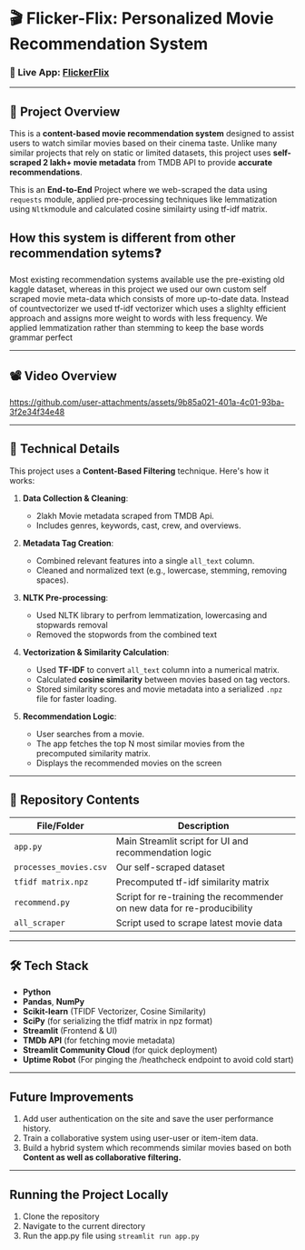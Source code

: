 # 🎬 Flicker-Flix: Personalized Movie Recommendation System
### 🔗 Live App: [FlickerFlix](https://flickerflix.streamlit.app/)

---
## 📌 Project Overview

This is a **content-based movie recommendation system** designed to assist users to watch similar movies based on their cinema taste. Unlike many similar projects that rely on static or limited datasets, this project uses **self-scraped 2 lakh+ movie metadata** from TMDB API to provide **accurate recommendations**.

This is an **End-to-End** Project where we web-scraped the data using `requests` module, applied pre-processing techniques like lemmatization using `Nltk`module and calculated cosine similairty using tf-idf matrix.

## How this system is different from other recommendation sytems❓
Most existing recommendation systems available use the pre-existing old kaggle dataset, whereas in this project we used our own custom self scraped movie meta-data which consists of more up-to-date data. Instead of countvectorizer we used tf-idf vectorizer which uses a slighlty efficient approach and assigns more weight to words with less frequency. We applied lemmatization rather than stemming to keep the base words grammar perfect


---
## 📽️ Video Overview

https://github.com/user-attachments/assets/9b85a021-401a-4c01-93ba-3f2e34f34e48

---

## 🧠 Technical Details

This project uses a **Content-Based Filtering** technique. Here's how it works:

1. **Data Collection & Cleaning**:  
   - 2lakh Movie metadata scraped from TMDB Api.
   - Includes genres, keywords, cast, crew, and overviews.

2. **Metadata Tag Creation**:  
   - Combined relevant features into a single `all_text` column.
   - Cleaned and normalized text (e.g., lowercase, stemming, removing spaces).

3. **NLTK Pre-processing**:
   - Used NLTK library to perfrom lemmatization, lowercasing and stopwards removal
   - Removed the stopwords from the combined text

4. **Vectorization & Similarity Calculation**:  
   - Used **TF-IDF** to convert `all_text` column into a numerical matrix.
   - Calculated **cosine similarity** between movies based on tag vectors.
   - Stored similarity scores and movie metadata into a serialized `.npz` file for faster loading.

5. **Recommendation Logic**:  
   - User searches from a movie.
   - The app fetches the top N most similar movies from the precomputed similarity matrix.
   - Displays the recommended movies on the screen

---

## 📁 Repository Contents

| File/Folder | Description |
|-------------|-------------|
| `app.py` | Main Streamlit script for UI and recommendation logic |
| `processes_movies.csv` | Our self-scraped dataset |
| `tfidf matrix.npz` | Precomputed tf-idf similarity matrix |
| `recommend.py` | Script for re-training the recommender on new data for re-producibility |
| `all_scraper` | Script used to scrape latest movie data |


---

## 🛠️ Tech Stack

- **Python**
- **Pandas**, **NumPy**
- **Scikit-learn** (TFIDF Vectorizer, Cosine Similarity)
- **SciPy** (for serializing the tfidf matrix in npz format)
- **Streamlit** (Frontend & UI)
- **TMDb API** (for fetching movie metadata)
- **Streamlit Community Cloud** (for quick deployment)
- **Uptime Robot** (For pinging the /heathcheck endpoint to avoid cold start)

---

## Future Improvements
1. Add user authentication on the site and save the user performance history.
2. Train a collaborative system using user-user or item-item data.
3. Build a hybrid system which recommends similar movies based on both **Content as well as collaborative filtering.**

---

## Running the Project Locally

1. Clone the repository
2. Navigate to the current directory
3. Run the app.py file using `streamlit run app.py`
